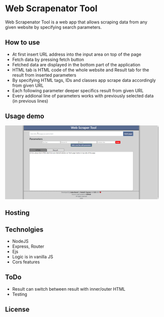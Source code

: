 # Web Scrapenator Tool
Web Scrapenator Tool is a web app that allows scraping data from any given website by specifying search parameters.

## How to use
* At first insert URL address into the input area on top of the page
* Fetch data by pressing fetch button
* Fetched data are displayed in the bottom part of the application
* HTML tab is HTML code of the whole website and Result tab for the result from inserted parameters
* By specifying HTML tags, IDs and classes app scrape data accordingly from given URL
* Each following parameter deeper specifics result from given URL
* Every addional line of parameters works with previously selected data (in previous lines)

## Usage demo
![Image description](./demo.gif)

## Hosting

## Technolgies
- NodeJS
- Express, Router
- Ejs
- Logic is in vanilla JS
- Cors features

## ToDo
* Result can switch between result with inner/outer HTML
* Testing

## License
